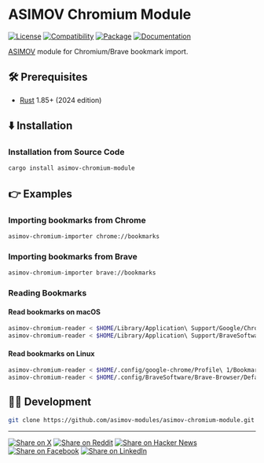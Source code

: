 # ASIMOV Chromium Module

[![License](https://img.shields.io/badge/license-Public%20Domain-blue.svg)](https://unlicense.org)
[![Compatibility](https://img.shields.io/badge/rust-1.85%2B-blue)](https://blog.rust-lang.org/2025/02/20/Rust-1.85.0/)
[![Package](https://img.shields.io/crates/v/asimov-chromium-module)](https://crates.io/crates/asimov-chromium-module)
[![Documentation](https://docs.rs/asimov-chromium-module/badge.svg)](https://docs.rs/asimov-chromium-module)

[ASIMOV] module for Chromium/Brave bookmark import.

## 🛠️ Prerequisites

- [Rust](https://rust-lang.org) 1.85+ (2024 edition)

## ⬇️ Installation

### Installation from Source Code

```bash
cargo install asimov-chromium-module
```

## 👉 Examples

### Importing bookmarks from Chrome

```bash
asimov-chromium-importer chrome://bookmarks
```

### Importing bookmarks from Brave

```bash
asimov-chromium-importer brave://bookmarks
```

### Reading Bookmarks

#### Read bookmarks on macOS

```bash
asimov-chromium-reader < $HOME/Library/Application\ Support/Google/Chrome/Profile\ 1/Bookmarks
asimov-chromium-reader < $HOME/Library/Application\ Support/BraveSoftware/Brave-Browser/Default/Bookmarks
```

#### Read bookmarks on Linux

```bash
asimov-chromium-reader < $HOME/.config/google-chrome/Profile\ 1/Bookmarks
asimov-chromium-reader < $HOME/.config/BraveSoftware/Brave-Browser/Default/Bookmarks
```

## 👨‍💻 Development

```bash
git clone https://github.com/asimov-modules/asimov-chromium-module.git
```

---

[![Share on X](https://img.shields.io/badge/share%20on-x-03A9F4?logo=x)](https://x.com/intent/post?url=https://github.com/asimov-modules/asimov-chromium-module&text=asimov-chromium-module)
[![Share on Reddit](https://img.shields.io/badge/share%20on-reddit-red?logo=reddit)](https://reddit.com/submit?url=https://github.com/asimov-modules/asimov-chromium-module&title=asimov-chromium-module)
[![Share on Hacker News](https://img.shields.io/badge/share%20on-hn-orange?logo=ycombinator)](https://news.ycombinator.com/submitlink?u=https://github.com/asimov-modules/asimov-chromium-module&t=asimov-chromium-module)
[![Share on Facebook](https://img.shields.io/badge/share%20on-fb-1976D2?logo=facebook)](https://www.facebook.com/sharer/sharer.php?u=https://github.com/asimov-modules/asimov-chromium-module)
[![Share on LinkedIn](https://img.shields.io/badge/share%20on-linkedin-3949AB?logo=linkedin)](https://www.linkedin.com/sharing/share-offsite/?url=https://github.com/asimov-modules/asimov-chromium-module)

[ASIMOV]: https://asimov.sh
